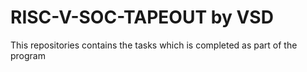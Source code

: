 # RISC-V-SOC-TAPEOUT by VSD
This repositories contains the tasks which is completed as part of the program
